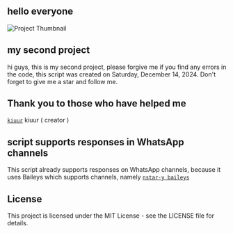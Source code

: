 ## hello everyone
![Project Thumbnail](https://files.catbox.moe/41w2fu.jpg)
## my second project
hi guys, this is my second project, please forgive me if you find any errors in the code, this script was created on Saturday, December 14, 2024. Don't forget to give me a star and follow me. 

## Thank you to those who have helped me

[`kiuur`](https://github.com/kiuur) kiuur ( creator )

## script supports responses in WhatsApp channels 
This script already supports responses on WhatsApp channels, because it uses Baileys which supports channels, namely [`nstar-y baileys`](https://github.com/nstar-y/Bail)

## License

This project is licensed under the MIT License - see the LICENSE file for details.
